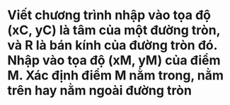 # Viết chương trình nhập vào tọa độ (xC, yC) là tâm của một đường tròn, và R là bán kính của đường tròn đó. Nhập vào tọa độ (xM, yM) của điểm M. Xác định điểm M nằm trong, nằm trên hay nằm ngoài đường tròn